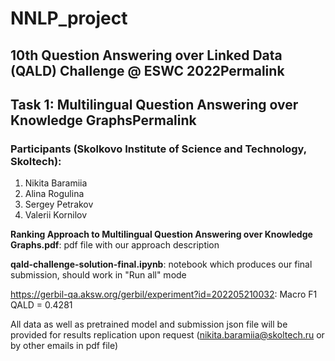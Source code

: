 # NNLP_project

## 10th Question Answering over Linked Data (QALD) Challenge @ ESWC 2022Permalink

## Task 1: Multilingual Question Answering over Knowledge GraphsPermalink

### Participants (Skolkovo Institute of Science and Technology, Skoltech):
1. Nikita Baramiia
1. Alina Rogulina
1. Sergey Petrakov
1. Valerii Kornilov

__Ranking Approach to Multilingual Question Answering over Knowledge Graphs.pdf__: pdf file with our approach description

__qald-challenge-solution-final.ipynb__: notebook which produces our final submission, should work in "Run all" mode

https://gerbil-qa.aksw.org/gerbil/experiment?id=202205210032: Macro F1 QALD = 0.4281

All data as well as pretrained model and submission json file will be provided for results replication upon request (nikita.baramiia@skoltech.ru or by other emails in pdf file)
